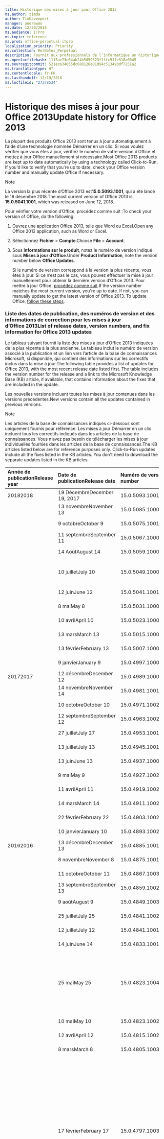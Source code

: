 ```yaml
---
title: Historique des mises à jour pour Office 2013
ms.author: timda
author: TimDavenport
manager: andrewmo
ms.date: 12/20/2018
ms.audience: ITPro
ms.topic: reference
ms.prod: office-perpetual-itpro
localization_priority: Priority
ms.collection: RelNotes_Perpetual
description: Fournit aux professionnels de l’informatique un historique des mises à jour pour les versions définitives d’Office 2013 qui utilisent Démarrer en un clic
ms.openlocfilehash: 1115ae73e04ab24b5059323f1ffc517e318a0045
ms.sourcegitcommit: 521ec634035dc680126a01d94c513493df7251a2
ms.translationtype: HT
ms.contentlocale: fr-FR
ms.lasthandoff: 12/19/2018
ms.locfileid: "27378534"
---
```

# <a name="update-history-for-office-2013"></a><span data-ttu-id="3683e-103">Historique des mises à jour pour Office 2013</span><span class="sxs-lookup"><span data-stu-id="3683e-103">Update history for Office 2013</span></span>

<span data-ttu-id="3683e-p101">La plupart des produits Office 2013 sont tenus à jour automatiquement à l’aide d’une technologie nommée Démarrer en un clic. Si vous voulez vérifier que vous êtes à jour, vérifiez le numéro de votre version d’Office et mettez à jour Office manuellement si nécessaire.</span><span class="sxs-lookup"><span data-stu-id="3683e-p101">Most Office 2013 products are kept up to date automatically by using a technology called Click-to-Run. If you'd like to verify that you're up to date, check your Office version number and manually update Office if necessary.</span></span>
  
> [!NOTE]
> <span data-ttu-id="3683e-106">La version la plus récente d’Office 2013 est**15.0.5093.1001**, qui a été lancé le 19 décembre 2018.</span><span class="sxs-lookup"><span data-stu-id="3683e-106">The most current version of Office 2013 is **15.0.5041.1001**, which was released on June 12, 2018.</span></span> 
  
<span data-ttu-id="3683e-107">Pour vérifier votre version d’Office, procédez comme suit :</span><span class="sxs-lookup"><span data-stu-id="3683e-107">To check your version of Office, do the following:</span></span>
  
1. <span data-ttu-id="3683e-108">Ouvrez une application Office 2013, telle que Word ou Excel.</span><span class="sxs-lookup"><span data-stu-id="3683e-108">Open any Office 2013 application, such as Word or Excel.</span></span>
    
2. <span data-ttu-id="3683e-109">Sélectionnez **Fichier** > **Compte**.</span><span class="sxs-lookup"><span data-stu-id="3683e-109">Choose **File** > **Account**.</span></span>
    
3. <span data-ttu-id="3683e-110">Sous **Informations sur le produit**, notez le numéro de version indiqué sous **Mises à jour d’Office**.</span><span class="sxs-lookup"><span data-stu-id="3683e-110">Under **Product Information**, note the version number below **Office Updates**.</span></span>
    
    <span data-ttu-id="3683e-p102">Si le numéro de version correspond à la version la plus récente, vous êtes à jour. Si ce n’est pas le cas, vous pouvez effectuer la mise à jour manuellement pour obtenir la dernière version d’Office 2013. Pour mettre à jour Office, [procédez comme suit](https://support.office.com/article/2ab296f3-7f03-43a2-8e50-46de917611c5#ID0EAABAAA=Office_2013).</span><span class="sxs-lookup"><span data-stu-id="3683e-p102">If the version number matches the most current version, you're up to date. If not, you can manually update to get the latest version of Office 2013. To update Office, [follow these steps](https://support.office.com/article/2ab296f3-7f03-43a2-8e50-46de917611c5#ID0EAABAAA=Office_2013).</span></span>
    
### <a name="list-of-release-dates-version-numbers-and-fix-information-for-office-2013-updates"></a><span data-ttu-id="3683e-114">Liste des dates de publication, des numéros de version et des informations de correction pour les mises à jour d’Office 2013</span><span class="sxs-lookup"><span data-stu-id="3683e-114">List of release dates, version numbers, and fix information for Office 2013 updates</span></span>

<span data-ttu-id="3683e-p103">Le tableau suivant fournit la liste des mises à jour d’Office 2013 indiquées de la plus récente à la plus ancienne. Le tableau inclut le numéro de version associé à la publication et un lien vers l’article de la base de connaissances Microsoft, si disponible, qui contient des informations sur les correctifs inclus dans la mise à jour.</span><span class="sxs-lookup"><span data-stu-id="3683e-p103">The following table provides a list of updates for Office 2013, with the most recent release date listed first. The table includes the version number for the release and a link to the Microsoft Knowledge Base (KB) article, if available, that contains information about the fixes that are included in the update.</span></span>
  
<span data-ttu-id="3683e-117">Les nouvelles versions incluent toutes les mises à jour contenues dans les versions précédentes.</span><span class="sxs-lookup"><span data-stu-id="3683e-117">New versions contain all the updates contained in previous versions.</span></span>

> [!NOTE]
> <span data-ttu-id="3683e-p104">Les articles de la base de connaissances indiqués ci-dessous sont uniquement fournis pour référence. Les mises à jour Démarrer en un clic incluent tous les correctifs indiqués dans les articles de la base de connaissances. Vous n’avez pas besoin de télécharger les mises à jour individuelles fournies dans les articles de la base de connaissances.</span><span class="sxs-lookup"><span data-stu-id="3683e-p104">The KB articles listed below are for reference purposes only. Click-to-Run updates include all the fixes listed in the KB articles. You don't need to download the separate updates listed in the KB articles.</span></span>

  
|<span data-ttu-id="3683e-121">**Année de publication**</span><span class="sxs-lookup"><span data-stu-id="3683e-121">**Release year**</span></span>|<span data-ttu-id="3683e-122">**Date de publication**</span><span class="sxs-lookup"><span data-stu-id="3683e-122">**Release date**</span></span>|<span data-ttu-id="3683e-123">**Numéro de version**</span><span class="sxs-lookup"><span data-stu-id="3683e-123">**Version number**</span></span>|<span data-ttu-id="3683e-124">**Plus d’informations**</span><span class="sxs-lookup"><span data-stu-id="3683e-124">**More information**</span></span>|
|:-----|:-----|:-----|:-----|
|<span data-ttu-id="3683e-125">2018</span><span class="sxs-lookup"><span data-stu-id="3683e-125">2018</span></span>|<span data-ttu-id="3683e-126">19 Décembre</span><span class="sxs-lookup"><span data-stu-id="3683e-126">December 19, 2017</span></span>   |<span data-ttu-id="3683e-127">15.0.5093.1001</span><span class="sxs-lookup"><span data-stu-id="3683e-127">15.0.5093.1001</span></span>   |[<span data-ttu-id="3683e-128">KB 4477615</span><span class="sxs-lookup"><span data-stu-id="3683e-128">KB 4477615</span></span>](https://support.microsoft.com/fr-FR/help/4477615)  |
||<span data-ttu-id="3683e-129">13 novembre</span><span class="sxs-lookup"><span data-stu-id="3683e-129">November 13</span></span>   |<span data-ttu-id="3683e-130">15.0.5085.1000</span><span class="sxs-lookup"><span data-stu-id="3683e-130">15.0.5085.1000</span></span>   |[<span data-ttu-id="3683e-131">KB 4469617</span><span class="sxs-lookup"><span data-stu-id="3683e-131">KB 4469617</span></span>](https://support.microsoft.com/fr-FR/help/4469617)  |
||<span data-ttu-id="3683e-132">9 octobre</span><span class="sxs-lookup"><span data-stu-id="3683e-132">October 9</span></span>   |<span data-ttu-id="3683e-133">15.0.5075.1001</span><span class="sxs-lookup"><span data-stu-id="3683e-133">15.0.5075.1001</span></span>   |[<span data-ttu-id="3683e-134">KB 4464656</span><span class="sxs-lookup"><span data-stu-id="3683e-134">KB 4464656</span></span>](https://support.microsoft.com/fr-FR/help/4464656)  |
| |<span data-ttu-id="3683e-135">11 septembre</span><span class="sxs-lookup"><span data-stu-id="3683e-135">September 11</span></span>   |<span data-ttu-id="3683e-136">15.0.5067.1000</span><span class="sxs-lookup"><span data-stu-id="3683e-136">15.0.5067.1000</span></span>   |[<span data-ttu-id="3683e-137">KB 4459402</span><span class="sxs-lookup"><span data-stu-id="3683e-137">KB 4459402</span></span>](https://support.microsoft.com/fr-FR/help/4459402)  |
||<span data-ttu-id="3683e-138">14 Août</span><span class="sxs-lookup"><span data-stu-id="3683e-138">August 14</span></span>   |<span data-ttu-id="3683e-139">15.0.5059.1000</span><span class="sxs-lookup"><span data-stu-id="3683e-139">15.0.5059.1000</span></span>   |[<span data-ttu-id="3683e-140">KB 4346823</span><span class="sxs-lookup"><span data-stu-id="3683e-140">KB 4346823</span></span>](https://support.microsoft.com/fr-FR/help/4346823)  |
||<span data-ttu-id="3683e-141">10 juillet</span><span class="sxs-lookup"><span data-stu-id="3683e-141">July 10</span></span>   |<span data-ttu-id="3683e-142">15.0.5049.1000</span><span class="sxs-lookup"><span data-stu-id="3683e-142">15.0.5049.1000</span></span>   |[<span data-ttu-id="3683e-143">Article 4340798 de la Base de connaissances</span><span class="sxs-lookup"><span data-stu-id="3683e-143">KB 4340798</span></span>](https://support.microsoft.com/fr-FR/help/4340798)  |
||<span data-ttu-id="3683e-144">12 juin</span><span class="sxs-lookup"><span data-stu-id="3683e-144">June 12</span></span>   |<span data-ttu-id="3683e-145">15.0.5041.1001</span><span class="sxs-lookup"><span data-stu-id="3683e-145">15.0.5041.1001</span></span>   |[<span data-ttu-id="3683e-146">KB 4299875</span><span class="sxs-lookup"><span data-stu-id="3683e-146">KB 4299875</span></span>](https://support.microsoft.com/fr-FR/help/4299875)  |
||<span data-ttu-id="3683e-147">8 mai</span><span class="sxs-lookup"><span data-stu-id="3683e-147">May 8</span></span>   |<span data-ttu-id="3683e-148">15.0.5031.1000</span><span class="sxs-lookup"><span data-stu-id="3683e-148">15.0.5031.1000</span></span>   |[<span data-ttu-id="3683e-149">KB4133083</span><span class="sxs-lookup"><span data-stu-id="3683e-149">KB 4133083</span></span>](https://support.microsoft.com/fr-FR/help/4133083)  |
||<span data-ttu-id="3683e-150">10 avril</span><span class="sxs-lookup"><span data-stu-id="3683e-150">April 10</span></span>   |<span data-ttu-id="3683e-151">15.0.5023.1000</span><span class="sxs-lookup"><span data-stu-id="3683e-151">15.0.5023.1000</span></span>   |[<span data-ttu-id="3683e-152">KB4098622</span><span class="sxs-lookup"><span data-stu-id="3683e-152">KB 4098622</span></span>](https://support.microsoft.com/fr-FR/help/4098622)  |
||<span data-ttu-id="3683e-153">13 mars</span><span class="sxs-lookup"><span data-stu-id="3683e-153">March 13</span></span>   |<span data-ttu-id="3683e-154">15.0.5015.1000</span><span class="sxs-lookup"><span data-stu-id="3683e-154">15.0.5015.1000</span></span>   |[<span data-ttu-id="3683e-155">KB4090988</span><span class="sxs-lookup"><span data-stu-id="3683e-155">KB 4090988</span></span>](https://support.microsoft.com/fr-FR/help/4090988)  |
||<span data-ttu-id="3683e-156">13 février</span><span class="sxs-lookup"><span data-stu-id="3683e-156">February 13</span></span>   |<span data-ttu-id="3683e-157">15.0.5007.1000</span><span class="sxs-lookup"><span data-stu-id="3683e-157">15.0.5007.1000</span></span>   |[<span data-ttu-id="3683e-158">KB4077965</span><span class="sxs-lookup"><span data-stu-id="3683e-158">KB 4077965</span></span>](https://support.microsoft.com/help/4077965)  |
||<span data-ttu-id="3683e-159">9 janvier</span><span class="sxs-lookup"><span data-stu-id="3683e-159">January 9</span></span>   |<span data-ttu-id="3683e-160">15.0.4997.1000</span><span class="sxs-lookup"><span data-stu-id="3683e-160">15.0.4997.1000</span></span>   |[<span data-ttu-id="3683e-161">KB4058103</span><span class="sxs-lookup"><span data-stu-id="3683e-161">KB 4058103</span></span>](https://support.microsoft.com/help/4058103)  |
|<span data-ttu-id="3683e-162">2017</span><span class="sxs-lookup"><span data-stu-id="3683e-162">2017</span></span>   |<span data-ttu-id="3683e-163">12 décembre</span><span class="sxs-lookup"><span data-stu-id="3683e-163">December 12</span></span>   |<span data-ttu-id="3683e-164">15.0.4989.1000</span><span class="sxs-lookup"><span data-stu-id="3683e-164">15.0.4989.1000</span></span>   |[<span data-ttu-id="3683e-165">KB4055454</span><span class="sxs-lookup"><span data-stu-id="3683e-165">KB 4055454</span></span>](https://support.microsoft.com/help/4055454)  |
||<span data-ttu-id="3683e-166">14 novembre</span><span class="sxs-lookup"><span data-stu-id="3683e-166">November 14</span></span>   |<span data-ttu-id="3683e-167">15.0.4981.1001</span><span class="sxs-lookup"><span data-stu-id="3683e-167">15.0.4981.1001</span></span>   |[<span data-ttu-id="3683e-168">KB4051890</span><span class="sxs-lookup"><span data-stu-id="3683e-168">KB 4051890</span></span>](https://support.microsoft.com/help/4051890)  |
||<span data-ttu-id="3683e-169">10 octobre</span><span class="sxs-lookup"><span data-stu-id="3683e-169">October 10</span></span>   |<span data-ttu-id="3683e-170">15.0.4971.1002</span><span class="sxs-lookup"><span data-stu-id="3683e-170">15.0.4971.1002</span></span>   |[<span data-ttu-id="3683e-171">KB4043461</span><span class="sxs-lookup"><span data-stu-id="3683e-171">KB 4043461</span></span>](https://support.microsoft.com/help/4043461)  |
||<span data-ttu-id="3683e-172">12 septembre</span><span class="sxs-lookup"><span data-stu-id="3683e-172">September 12</span></span>   |<span data-ttu-id="3683e-173">15.0.4963.1002</span><span class="sxs-lookup"><span data-stu-id="3683e-173">15.0.4963.1002</span></span>   |[<span data-ttu-id="3683e-174">KB4040279</span><span class="sxs-lookup"><span data-stu-id="3683e-174">KB 4040279</span></span>](https://support.microsoft.com/help/4040279)  |
||<span data-ttu-id="3683e-175">27 juillet</span><span class="sxs-lookup"><span data-stu-id="3683e-175">July 27</span></span>   |<span data-ttu-id="3683e-176">15.0.4953.1001</span><span class="sxs-lookup"><span data-stu-id="3683e-176">15.0.4953.1001</span></span>   |[<span data-ttu-id="3683e-177">KB4036121</span><span class="sxs-lookup"><span data-stu-id="3683e-177">KB 4036121</span></span>](https://support.microsoft.com/help/4036121)  |
||<span data-ttu-id="3683e-178">13 juillet</span><span class="sxs-lookup"><span data-stu-id="3683e-178">July 13</span></span>   |<span data-ttu-id="3683e-179">15.0.4945.1001</span><span class="sxs-lookup"><span data-stu-id="3683e-179">15.0.4945.1001</span></span>   |[<span data-ttu-id="3683e-180">KB4033107</span><span class="sxs-lookup"><span data-stu-id="3683e-180">KB 4033107</span></span>](https://support.microsoft.com/help/4033107)  |
||<span data-ttu-id="3683e-181">13 juin</span><span class="sxs-lookup"><span data-stu-id="3683e-181">June 13</span></span>   |<span data-ttu-id="3683e-182">15.0.4937.1000</span><span class="sxs-lookup"><span data-stu-id="3683e-182">15.0.4937.1000</span></span>   |[<span data-ttu-id="3683e-183">KB4023935</span><span class="sxs-lookup"><span data-stu-id="3683e-183">KB 4023935</span></span>](https://support.microsoft.com/help/4023935)  |
||<span data-ttu-id="3683e-184">9 mai</span><span class="sxs-lookup"><span data-stu-id="3683e-184">May 9</span></span>   |<span data-ttu-id="3683e-185">15.0.4927.1002</span><span class="sxs-lookup"><span data-stu-id="3683e-185">15.0.4927.1002</span></span>   |[<span data-ttu-id="3683e-186">KB4020152</span><span class="sxs-lookup"><span data-stu-id="3683e-186">KB 4020152</span></span>](https://support.microsoft.com/help/4020152)  |
||<span data-ttu-id="3683e-187">11 avril</span><span class="sxs-lookup"><span data-stu-id="3683e-187">April 11</span></span>   |<span data-ttu-id="3683e-188">15.0.4919.1002</span><span class="sxs-lookup"><span data-stu-id="3683e-188">15.0.4919.1002</span></span>   |[<span data-ttu-id="3683e-189">KB4016803</span><span class="sxs-lookup"><span data-stu-id="3683e-189">KB 4016803</span></span>](https://support.microsoft.com/help/4016803)  |
||<span data-ttu-id="3683e-190">14 mars</span><span class="sxs-lookup"><span data-stu-id="3683e-190">March 14</span></span>   |<span data-ttu-id="3683e-191">15.0.4911.1002</span><span class="sxs-lookup"><span data-stu-id="3683e-191">15.0.4911.1002</span></span>   |[<span data-ttu-id="3683e-192">KB4013886</span><span class="sxs-lookup"><span data-stu-id="3683e-192">KB 4013886</span></span>](https://support.microsoft.com/help/4013886)  |
||<span data-ttu-id="3683e-193">22 février</span><span class="sxs-lookup"><span data-stu-id="3683e-193">February 22</span></span>   |<span data-ttu-id="3683e-194">15.0.4903.1002</span><span class="sxs-lookup"><span data-stu-id="3683e-194">15.0.4903.1002</span></span>   |[<span data-ttu-id="3683e-195">KB4010765</span><span class="sxs-lookup"><span data-stu-id="3683e-195">KB 4010765</span></span>](https://support.microsoft.com/help/4010765)  |
||<span data-ttu-id="3683e-196">10 janvier</span><span class="sxs-lookup"><span data-stu-id="3683e-196">January 10</span></span>   |<span data-ttu-id="3683e-197">15.0.4893.1002</span><span class="sxs-lookup"><span data-stu-id="3683e-197">15.0.4893.1002</span></span>   |[<span data-ttu-id="3683e-198">KB3214449</span><span class="sxs-lookup"><span data-stu-id="3683e-198">KB 3214449</span></span>](https://support.microsoft.com/fr-FR/kb/3214449)  |
|<span data-ttu-id="3683e-199">2016</span><span class="sxs-lookup"><span data-stu-id="3683e-199">2016</span></span>   |<span data-ttu-id="3683e-200">13 décembre</span><span class="sxs-lookup"><span data-stu-id="3683e-200">December 13</span></span>   |<span data-ttu-id="3683e-201">15.0.4885.1001</span><span class="sxs-lookup"><span data-stu-id="3683e-201">15.0.4885.1001</span></span>   |[<span data-ttu-id="3683e-202">KB3208595</span><span class="sxs-lookup"><span data-stu-id="3683e-202">KB 3208595</span></span>](https://support.microsoft.com/fr-FR/kb/3208595)  |
||<span data-ttu-id="3683e-203">8 novembre</span><span class="sxs-lookup"><span data-stu-id="3683e-203">November 8</span></span>   |<span data-ttu-id="3683e-204">15.0.4875.1001</span><span class="sxs-lookup"><span data-stu-id="3683e-204">15.0.4875.1001</span></span>   |[<span data-ttu-id="3683e-205">KB3200802</span><span class="sxs-lookup"><span data-stu-id="3683e-205">KB 3200802</span></span>](https://support.microsoft.com/kb/3200802)  |
||<span data-ttu-id="3683e-206">11 octobre</span><span class="sxs-lookup"><span data-stu-id="3683e-206">October 11</span></span>   |<span data-ttu-id="3683e-207">15.0.4867.1003</span><span class="sxs-lookup"><span data-stu-id="3683e-207">15.0.4867.1003</span></span>   |[<span data-ttu-id="3683e-208">KB3194160</span><span class="sxs-lookup"><span data-stu-id="3683e-208">KB 3194160</span></span>](https://support.microsoft.com/kb/3194160)  |
||<span data-ttu-id="3683e-209">13 septembre</span><span class="sxs-lookup"><span data-stu-id="3683e-209">September 13</span></span>   |<span data-ttu-id="3683e-210">15.0.4859.1002</span><span class="sxs-lookup"><span data-stu-id="3683e-210">15.0.4859.1002</span></span>   |[<span data-ttu-id="3683e-211">KB3188548</span><span class="sxs-lookup"><span data-stu-id="3683e-211">KB 3188548</span></span>](https://support.microsoft.com/kb/3188548)  |
||<span data-ttu-id="3683e-212">9 août</span><span class="sxs-lookup"><span data-stu-id="3683e-212">August 9</span></span>   |<span data-ttu-id="3683e-213">15.0.4849.1003</span><span class="sxs-lookup"><span data-stu-id="3683e-213">15.0.4849.1003</span></span>   |[<span data-ttu-id="3683e-214">KB3181038</span><span class="sxs-lookup"><span data-stu-id="3683e-214">KB 3181038</span></span>](https://support.microsoft.com/kb/3181038)  |
||<span data-ttu-id="3683e-215">25 juillet</span><span class="sxs-lookup"><span data-stu-id="3683e-215">July 25</span></span>   |<span data-ttu-id="3683e-216">15.0.4841.1002</span><span class="sxs-lookup"><span data-stu-id="3683e-216">15.0.4841.1002</span></span>   |[<span data-ttu-id="3683e-217">KB3179661</span><span class="sxs-lookup"><span data-stu-id="3683e-217">KB 3179661</span></span>](https://support.microsoft.com/kb/3179661)  |
||<span data-ttu-id="3683e-218">12 juillet</span><span class="sxs-lookup"><span data-stu-id="3683e-218">July 12</span></span>   |<span data-ttu-id="3683e-219">15.0.4841.1001</span><span class="sxs-lookup"><span data-stu-id="3683e-219">15.0.4841.1001</span></span>   |[<span data-ttu-id="3683e-220">KB3173835</span><span class="sxs-lookup"><span data-stu-id="3683e-220">KB 3173835</span></span>](https://support.microsoft.com/kb/3173835)  |
||<span data-ttu-id="3683e-221">14 juin</span><span class="sxs-lookup"><span data-stu-id="3683e-221">June 14</span></span>   |<span data-ttu-id="3683e-222">15.0.4833.1001</span><span class="sxs-lookup"><span data-stu-id="3683e-222">15.0.4833.1001</span></span>   |[<span data-ttu-id="3683e-223">KB3166910</span><span class="sxs-lookup"><span data-stu-id="3683e-223">KB 3166910</span></span>](https://support.microsoft.com/kb/3166910)  |
||<span data-ttu-id="3683e-224">25 mai</span><span class="sxs-lookup"><span data-stu-id="3683e-224">May 25</span></span>   |<span data-ttu-id="3683e-225">15.0.4823.1004</span><span class="sxs-lookup"><span data-stu-id="3683e-225">15.0.4823.1004</span></span>   |<span data-ttu-id="3683e-226">Cette version corrige un blocage qui pouvait se produire pendant le processus d’installation.</span><span class="sxs-lookup"><span data-stu-id="3683e-226">This version fixes a crash that may occur during the installation process.</span></span>   |
||<span data-ttu-id="3683e-227">10 mai</span><span class="sxs-lookup"><span data-stu-id="3683e-227">May 10</span></span>   |<span data-ttu-id="3683e-228">15.0.4823.1002</span><span class="sxs-lookup"><span data-stu-id="3683e-228">15.0.4823.1002</span></span>   |[<span data-ttu-id="3683e-229">KB3158453</span><span class="sxs-lookup"><span data-stu-id="3683e-229">KB 3158453</span></span>](https://support.microsoft.com/kb/3158453 )  |
||<span data-ttu-id="3683e-230">12 avril</span><span class="sxs-lookup"><span data-stu-id="3683e-230">April 12</span></span>   |<span data-ttu-id="3683e-231">15.0.4815.1002</span><span class="sxs-lookup"><span data-stu-id="3683e-231">15.0.4815.1002</span></span>   |[<span data-ttu-id="3683e-232">KB3150264</span><span class="sxs-lookup"><span data-stu-id="3683e-232">KB 3150264</span></span>](https://support.microsoft.com/kb/3150264)  |
||<span data-ttu-id="3683e-233">8 mars</span><span class="sxs-lookup"><span data-stu-id="3683e-233">March 8</span></span>   |<span data-ttu-id="3683e-234">15.0.4805.1003</span><span class="sxs-lookup"><span data-stu-id="3683e-234">15.0.4805.1003</span></span>   |[<span data-ttu-id="3683e-235">KB3143491</span><span class="sxs-lookup"><span data-stu-id="3683e-235">KB 3143491</span></span>](https://support.microsoft.com/kb/3143491)  |
||<span data-ttu-id="3683e-236">17 février</span><span class="sxs-lookup"><span data-stu-id="3683e-236">February 17</span></span>   |<span data-ttu-id="3683e-237">15.0.4797.1003</span><span class="sxs-lookup"><span data-stu-id="3683e-237">15.0.4797.1003</span></span>   |<span data-ttu-id="3683e-238">Cette version corrige un problème à cause duquel des applications telles qu’Office, Word, Excel ou Outlook pouvaient se figer ou fonctionner très lentement lorsque vous faisiez défiler la fenêtre ou lorsque vous copiiez et colliez du texte.</span><span class="sxs-lookup"><span data-stu-id="3683e-238">This version fixes a problem that may cause Office apps, such as Word, Excel, or Outlook to freeze or perform very slowly when you scroll the window or when you copy and paste text.</span></span>   |
||<span data-ttu-id="3683e-239">9 février</span><span class="sxs-lookup"><span data-stu-id="3683e-239">February 9</span></span>   |<span data-ttu-id="3683e-240">15.0.4797.1002</span><span class="sxs-lookup"><span data-stu-id="3683e-240">15.0.4797.1002</span></span>   |[<span data-ttu-id="3683e-241">KB3137471</span><span class="sxs-lookup"><span data-stu-id="3683e-241">KB 3137471</span></span>](https://support.microsoft.com/kb/3137471)  |
||<span data-ttu-id="3683e-242">12 janvier</span><span class="sxs-lookup"><span data-stu-id="3683e-242">January 12</span></span>   |<span data-ttu-id="3683e-243">15.0.4787.1002</span><span class="sxs-lookup"><span data-stu-id="3683e-243">15.0.4787.1002</span></span>   |[<span data-ttu-id="3683e-244">KB3131245</span><span class="sxs-lookup"><span data-stu-id="3683e-244">KB 3131245</span></span>](https://support.microsoft.com/kb/3131245)  |
|<span data-ttu-id="3683e-245">2015</span><span class="sxs-lookup"><span data-stu-id="3683e-245">2015</span></span>   |<span data-ttu-id="3683e-246">8 décembre</span><span class="sxs-lookup"><span data-stu-id="3683e-246">December 8</span></span>   |<span data-ttu-id="3683e-247">15.0.4779.1002</span><span class="sxs-lookup"><span data-stu-id="3683e-247">15.0.4779.1002</span></span>   |[<span data-ttu-id="3683e-248">KB3121650</span><span class="sxs-lookup"><span data-stu-id="3683e-248">KB 3121650</span></span>](https://support.microsoft.com/kb/3121650)  |
||<span data-ttu-id="3683e-249">24 novembre</span><span class="sxs-lookup"><span data-stu-id="3683e-249">November 24</span></span>   |<span data-ttu-id="3683e-250">15.0.4771.1004</span><span class="sxs-lookup"><span data-stu-id="3683e-250">15.0.4771.1004</span></span>   |<span data-ttu-id="3683e-251">Cette version corrige un blocage d’Outlook.</span><span class="sxs-lookup"><span data-stu-id="3683e-251">This version fixes an Outlook crash.</span></span>   |
||<span data-ttu-id="3683e-252">10 novembre</span><span class="sxs-lookup"><span data-stu-id="3683e-252">November 10</span></span>   |<span data-ttu-id="3683e-253">15.0.4771.1003</span><span class="sxs-lookup"><span data-stu-id="3683e-253">15.0.4771.1003</span></span>   |[<span data-ttu-id="3683e-254">KB3108456</span><span class="sxs-lookup"><span data-stu-id="3683e-254">KB 3108456</span></span>](https://support.microsoft.com/kb/3108456)  |
||<span data-ttu-id="3683e-255">13 octobre</span><span class="sxs-lookup"><span data-stu-id="3683e-255">October 13</span></span>   |<span data-ttu-id="3683e-256">15.0.4763.1003</span><span class="sxs-lookup"><span data-stu-id="3683e-256">15.0.4763.1003</span></span>   |[<span data-ttu-id="3683e-257">KB3099951</span><span class="sxs-lookup"><span data-stu-id="3683e-257">KB 3099951</span></span>](https://support.microsoft.com/kb/3099951)  |
||<span data-ttu-id="3683e-258">8 septembre</span><span class="sxs-lookup"><span data-stu-id="3683e-258">September 8</span></span>   |<span data-ttu-id="3683e-259">15.0.4753.1003</span><span class="sxs-lookup"><span data-stu-id="3683e-259">15.0.4753.1003</span></span>   |[<span data-ttu-id="3683e-260">KB3092181</span><span class="sxs-lookup"><span data-stu-id="3683e-260">KB 3092181</span></span>](https://support.microsoft.com/kb/3092181)  |
||<span data-ttu-id="3683e-261">11 août</span><span class="sxs-lookup"><span data-stu-id="3683e-261">August 11</span></span>   |<span data-ttu-id="3683e-262">15.0.4745.1002</span><span class="sxs-lookup"><span data-stu-id="3683e-262">15.0.4745.1002</span></span>   |[<span data-ttu-id="3683e-263">KB3083805</span><span class="sxs-lookup"><span data-stu-id="3683e-263">KB 3083805</span></span>](https://support.microsoft.com/kb/3083805)  |
||<span data-ttu-id="3683e-264">14 juillet</span><span class="sxs-lookup"><span data-stu-id="3683e-264">July 14</span></span>   |<span data-ttu-id="3683e-265">15.0.4737.1003</span><span class="sxs-lookup"><span data-stu-id="3683e-265">15.0.4737.1003</span></span>   |[<span data-ttu-id="3683e-266">KB3077012</span><span class="sxs-lookup"><span data-stu-id="3683e-266">KB 3077012</span></span>](https://support.microsoft.com/kb/3077012)  |
||<span data-ttu-id="3683e-267">9 juin</span><span class="sxs-lookup"><span data-stu-id="3683e-267">June 9</span></span>   |<span data-ttu-id="3683e-268">15.0.4727.1003</span><span class="sxs-lookup"><span data-stu-id="3683e-268">15.0.4727.1003</span></span>   |[<span data-ttu-id="3683e-269">KB3068507</span><span class="sxs-lookup"><span data-stu-id="3683e-269">KB 3068507</span></span>](https://support.microsoft.com/kb/3068507)  |
||<span data-ttu-id="3683e-270">12 mai</span><span class="sxs-lookup"><span data-stu-id="3683e-270">May 12</span></span>   |<span data-ttu-id="3683e-271">15.0.4719.1002</span><span class="sxs-lookup"><span data-stu-id="3683e-271">15.0.4719.1002</span></span>   |[<span data-ttu-id="3683e-272">KB3061974</span><span class="sxs-lookup"><span data-stu-id="3683e-272">KB 3061974</span></span>](https://support.microsoft.com/kb/3061974)  |
||<span data-ttu-id="3683e-273">14 avril</span><span class="sxs-lookup"><span data-stu-id="3683e-273">April 14</span></span>   |<span data-ttu-id="3683e-274">15.0.4711.1003</span><span class="sxs-lookup"><span data-stu-id="3683e-274">15.0.4711.1003</span></span>   |[<span data-ttu-id="3683e-275">KB3050766</span><span class="sxs-lookup"><span data-stu-id="3683e-275">KB 3050766</span></span>](https://support.microsoft.com/kb/3050766)  |
||<span data-ttu-id="3683e-276">10 mars</span><span class="sxs-lookup"><span data-stu-id="3683e-276">March 10</span></span>   |<span data-ttu-id="3683e-277">15.0.4701.1002</span><span class="sxs-lookup"><span data-stu-id="3683e-277">15.0.4701.1002</span></span>   |[<span data-ttu-id="3683e-278">KB3040794</span><span class="sxs-lookup"><span data-stu-id="3683e-278">KB 3040794</span></span>](https://support.microsoft.com/kb/3040794)  |
||<span data-ttu-id="3683e-279">10 février</span><span class="sxs-lookup"><span data-stu-id="3683e-279">February 10</span></span>   |<span data-ttu-id="3683e-280">15.0.4693.1002</span><span class="sxs-lookup"><span data-stu-id="3683e-280">15.0.4693.1002</span></span>   |[<span data-ttu-id="3683e-281">KB3032763</span><span class="sxs-lookup"><span data-stu-id="3683e-281">KB 3032763</span></span>](https://support.microsoft.com/kb/3032763)  |
|<span data-ttu-id="3683e-282">2014</span><span class="sxs-lookup"><span data-stu-id="3683e-282">February 2014</span></span>   |<span data-ttu-id="3683e-283">9 décembre</span><span class="sxs-lookup"><span data-stu-id="3683e-283">December 9</span></span>   |<span data-ttu-id="3683e-284">15.0.4675.1002</span><span class="sxs-lookup"><span data-stu-id="3683e-284">15.0.4675.1002</span></span>   |[<span data-ttu-id="3683e-285">KB3020812</span><span class="sxs-lookup"><span data-stu-id="3683e-285">KB 3020812</span></span>](https://support.microsoft.com/kb/3020812)  |
||<span data-ttu-id="3683e-286">11 novembre</span><span class="sxs-lookup"><span data-stu-id="3683e-286">November 11</span></span>   |<span data-ttu-id="3683e-287">15.0.4667.1002</span><span class="sxs-lookup"><span data-stu-id="3683e-287">15.0.4667.1002</span></span>   |[<span data-ttu-id="3683e-288">KB3012392</span><span class="sxs-lookup"><span data-stu-id="3683e-288">KB 3012392</span></span>](https://support.microsoft.com/kb/3012392)  |
||<span data-ttu-id="3683e-289">14 octobre</span><span class="sxs-lookup"><span data-stu-id="3683e-289">October 14</span></span>   |<span data-ttu-id="3683e-290">15.0.4659.1001</span><span class="sxs-lookup"><span data-stu-id="3683e-290">15.0.4659.1001</span></span>   |[<span data-ttu-id="3683e-291">KB3003800</span><span class="sxs-lookup"><span data-stu-id="3683e-291">KB 3003800</span></span>](https://support.microsoft.com/kb/3003800)  |
||<span data-ttu-id="3683e-292">16 septembre</span><span class="sxs-lookup"><span data-stu-id="3683e-292">September 16</span></span>   |<span data-ttu-id="3683e-293">15.0.4649.1003</span><span class="sxs-lookup"><span data-stu-id="3683e-293">15.0.4649.1003</span></span>   |[<span data-ttu-id="3683e-294">KB2889931</span><span class="sxs-lookup"><span data-stu-id="3683e-294">KB 2889931</span></span>](https://support.microsoft.com/kb/2889931)  |
||<span data-ttu-id="3683e-295">9 septembre</span><span class="sxs-lookup"><span data-stu-id="3683e-295">September 9</span></span>   |<span data-ttu-id="3683e-296">15.0.4649.1001</span><span class="sxs-lookup"><span data-stu-id="3683e-296">15.0.4649.1001</span></span>   |[<span data-ttu-id="3683e-297">KB2995902</span><span class="sxs-lookup"><span data-stu-id="3683e-297">KB 2995902</span></span>](https://support.microsoft.com/kb/2995902)  |
||<span data-ttu-id="3683e-298">12 août</span><span class="sxs-lookup"><span data-stu-id="3683e-298">August 12</span></span>   |<span data-ttu-id="3683e-299">15.0.4641.1003</span><span class="sxs-lookup"><span data-stu-id="3683e-299">15.0.4641.1003</span></span>   |[<span data-ttu-id="3683e-300">KB2989071</span><span class="sxs-lookup"><span data-stu-id="3683e-300">KB 2989071</span></span>](https://support.microsoft.com/kb/2989071)  |
||<span data-ttu-id="3683e-301">24 juillet</span><span class="sxs-lookup"><span data-stu-id="3683e-301">July 24</span></span>   |<span data-ttu-id="3683e-302">15.0.4631.1004</span><span class="sxs-lookup"><span data-stu-id="3683e-302">15.0.4631.1004</span></span>   |[<span data-ttu-id="3683e-303">KB2989605</span><span class="sxs-lookup"><span data-stu-id="3683e-303">KB 2989605</span></span>](https://support.microsoft.com/kb/2989605)  |
||<span data-ttu-id="3683e-304">8 juillet</span><span class="sxs-lookup"><span data-stu-id="3683e-304">July 8</span></span>   |<span data-ttu-id="3683e-305">15.0.4631.1002</span><span class="sxs-lookup"><span data-stu-id="3683e-305">15.0.4631.1002</span></span>   |[<span data-ttu-id="3683e-306">KB2980001</span><span class="sxs-lookup"><span data-stu-id="3683e-306">KB 2980001</span></span>](https://support.microsoft.com/kb/2980001)  |
||<span data-ttu-id="3683e-307">10 juin</span><span class="sxs-lookup"><span data-stu-id="3683e-307">June 10</span></span>   |<span data-ttu-id="3683e-308">15.0.4623.1003</span><span class="sxs-lookup"><span data-stu-id="3683e-308">15.0.4623.1003</span></span>   |[<span data-ttu-id="3683e-309">KB2971668</span><span class="sxs-lookup"><span data-stu-id="3683e-309">KB 2971668</span></span>](https://support.microsoft.com/kb/2971668)  |
||<span data-ttu-id="3683e-310">22 mai</span><span class="sxs-lookup"><span data-stu-id="3683e-310">May 22</span></span>   |<span data-ttu-id="3683e-311">15.0.4615.1002</span><span class="sxs-lookup"><span data-stu-id="3683e-311">15.0.4615.1002</span></span>   |<span data-ttu-id="3683e-312">Cette version corrige des erreurs d’activation.</span><span class="sxs-lookup"><span data-stu-id="3683e-312">This version fixes activation errors.</span></span>   |
||<span data-ttu-id="3683e-313">13 mai</span><span class="sxs-lookup"><span data-stu-id="3683e-313">May 13</span></span>   |<span data-ttu-id="3683e-314">15.0.4615.1001</span><span class="sxs-lookup"><span data-stu-id="3683e-314">15.0.4615.1001</span></span>   |[<span data-ttu-id="3683e-315">KB2964042</span><span class="sxs-lookup"><span data-stu-id="3683e-315">KB 2964042</span></span>](https://support.microsoft.com/kb/2964042)  |
||<span data-ttu-id="3683e-316">8 avril</span><span class="sxs-lookup"><span data-stu-id="3683e-316">April 8</span></span>   |<span data-ttu-id="3683e-317">15.0.4605.1003</span><span class="sxs-lookup"><span data-stu-id="3683e-317">15.0.4605.1003</span></span>   |[<span data-ttu-id="3683e-318">KB2955382</span><span class="sxs-lookup"><span data-stu-id="3683e-318">KB 2955382</span></span>](https://support.microsoft.com/kb/2955382)  |
||<span data-ttu-id="3683e-319">11 Mars</span><span class="sxs-lookup"><span data-stu-id="3683e-319">March 11</span></span>   |<span data-ttu-id="3683e-320">15.0.4569.1508</span><span class="sxs-lookup"><span data-stu-id="3683e-320">15.0.4569.1508</span></span>   |[<span data-ttu-id="3683e-321">KB2937335</span><span class="sxs-lookup"><span data-stu-id="3683e-321">KB 2937335</span></span>](https://support.microsoft.com/kb/2937335)  |
||<span data-ttu-id="3683e-322">25 février</span><span class="sxs-lookup"><span data-stu-id="3683e-322">February 25</span></span>   |<span data-ttu-id="3683e-323">15.0.4569.1507</span><span class="sxs-lookup"><span data-stu-id="3683e-323">15.0.4569.1507</span></span>   |<span data-ttu-id="3683e-324">[Article 2817430 de la base de connaissances](https://support.microsoft.com/kb/2817430) (Service Pack 1)</span><span class="sxs-lookup"><span data-stu-id="3683e-324">[KB 2817430](https://support.microsoft.com/kb/2817430) (Service Pack 1)</span></span>   |
||<span data-ttu-id="3683e-325">14 janvier</span><span class="sxs-lookup"><span data-stu-id="3683e-325">January 14</span></span>   |<span data-ttu-id="3683e-326">15.0.4551.1512</span><span class="sxs-lookup"><span data-stu-id="3683e-326">15.0.4551.1512</span></span>   |[<span data-ttu-id="3683e-327">KB2923177</span><span class="sxs-lookup"><span data-stu-id="3683e-327">KB 2923177</span></span>](https://support.microsoft.com/kb/2923177)  |
|<span data-ttu-id="3683e-328">2013</span><span class="sxs-lookup"><span data-stu-id="3683e-328">2013</span></span>   |<span data-ttu-id="3683e-329">10 décembre</span><span class="sxs-lookup"><span data-stu-id="3683e-329">December 10</span></span>   |<span data-ttu-id="3683e-330">15.0.4551.1011</span><span class="sxs-lookup"><span data-stu-id="3683e-330">15.0.4551.1011</span></span>   |[<span data-ttu-id="3683e-331">KB2916204</span><span class="sxs-lookup"><span data-stu-id="3683e-331">KB 2916204</span></span>](https://support.microsoft.com/kb/2916204)  |
||<span data-ttu-id="3683e-332">12 novembre</span><span class="sxs-lookup"><span data-stu-id="3683e-332">November 12</span></span>   |<span data-ttu-id="3683e-333">15.0.4551.1005</span><span class="sxs-lookup"><span data-stu-id="3683e-333">15.0.4551.1005</span></span>   |[<span data-ttu-id="3683e-334">KB2908105</span><span class="sxs-lookup"><span data-stu-id="3683e-334">KB 2908105</span></span>](https://support.microsoft.com/kb/2908105)  |
||<span data-ttu-id="3683e-335">8 octobre</span><span class="sxs-lookup"><span data-stu-id="3683e-335">October 8</span></span>   |<span data-ttu-id="3683e-336">15.0.4535.1511</span><span class="sxs-lookup"><span data-stu-id="3683e-336">15.0.4535.1511</span></span>   |[<span data-ttu-id="3683e-337">KB2892139</span><span class="sxs-lookup"><span data-stu-id="3683e-337">KB 2892139</span></span>](https://support.microsoft.com/kb/2892139)  |
||<span data-ttu-id="3683e-338">10 septembre</span><span class="sxs-lookup"><span data-stu-id="3683e-338">September 10</span></span>   |<span data-ttu-id="3683e-339">15.0.4535.1004</span><span class="sxs-lookup"><span data-stu-id="3683e-339">15.0.4535.1004</span></span>   |[<span data-ttu-id="3683e-340">KB2884129</span><span class="sxs-lookup"><span data-stu-id="3683e-340">KB 2884129</span></span>](https://support.microsoft.com/kb/2884129)  |
||<span data-ttu-id="3683e-341">13 août</span><span class="sxs-lookup"><span data-stu-id="3683e-341">August 13</span></span>   |<span data-ttu-id="3683e-342">15.0.4517.1509</span><span class="sxs-lookup"><span data-stu-id="3683e-342">15.0.4517.1509</span></span>   |[<span data-ttu-id="3683e-343">KB2876211</span><span class="sxs-lookup"><span data-stu-id="3683e-343">KB 2876211</span></span>](https://support.microsoft.com/kb/2876211)  |
||<span data-ttu-id="3683e-344">9 juillet</span><span class="sxs-lookup"><span data-stu-id="3683e-344">July 9</span></span>   |<span data-ttu-id="3683e-345">15.0.4517.1005</span><span class="sxs-lookup"><span data-stu-id="3683e-345">15.0.4517.1005</span></span>   |[<span data-ttu-id="3683e-346">KB2867767</span><span class="sxs-lookup"><span data-stu-id="3683e-346">KB 2867767</span></span>](https://support.microsoft.com/kb/2867767)  |
||<span data-ttu-id="3683e-347">11 juin</span><span class="sxs-lookup"><span data-stu-id="3683e-347">June 11</span></span>   |<span data-ttu-id="3683e-348">15.0.4505.1510</span><span class="sxs-lookup"><span data-stu-id="3683e-348">15.0.4505.1510</span></span>   |[<span data-ttu-id="3683e-349">KB2860010</span><span class="sxs-lookup"><span data-stu-id="3683e-349">KB 2860010</span></span>](https://support.microsoft.com/kb/2860010)  |
||<span data-ttu-id="3683e-350">14 mai</span><span class="sxs-lookup"><span data-stu-id="3683e-350">May 14</span></span>   |<span data-ttu-id="3683e-351">15.0.4505.1006</span><span class="sxs-lookup"><span data-stu-id="3683e-351">15.0.4505.1006</span></span>   |[<span data-ttu-id="3683e-352">KB2847265</span><span class="sxs-lookup"><span data-stu-id="3683e-352">KB 2847265</span></span>](https://support.microsoft.com/kb/2847265)  |
||<span data-ttu-id="3683e-353">9 avril</span><span class="sxs-lookup"><span data-stu-id="3683e-353">April 9</span></span>   |<span data-ttu-id="3683e-354">15.0.4481.1510</span><span class="sxs-lookup"><span data-stu-id="3683e-354">15.0.4481.1510</span></span>   |[<span data-ttu-id="3683e-355">KB2833132</span><span class="sxs-lookup"><span data-stu-id="3683e-355">KB 2833132</span></span>](https://support.microsoft.com/kb/2833132)  |
   

  

